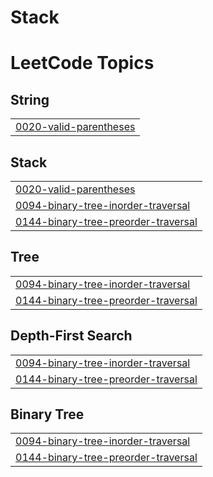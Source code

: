 # Stack

<!---LeetCode Topics Start-->
# LeetCode Topics
## String
|  |
| ------- |
| [0020-valid-parentheses](https://github.com/Latasharma26/Stack/tree/master/0020-valid-parentheses) |
## Stack
|  |
| ------- |
| [0020-valid-parentheses](https://github.com/Latasharma26/Stack/tree/master/0020-valid-parentheses) |
| [0094-binary-tree-inorder-traversal](https://github.com/Latasharma26/Stack/tree/master/0094-binary-tree-inorder-traversal) |
| [0144-binary-tree-preorder-traversal](https://github.com/Latasharma26/Stack/tree/master/0144-binary-tree-preorder-traversal) |
## Tree
|  |
| ------- |
| [0094-binary-tree-inorder-traversal](https://github.com/Latasharma26/Stack/tree/master/0094-binary-tree-inorder-traversal) |
| [0144-binary-tree-preorder-traversal](https://github.com/Latasharma26/Stack/tree/master/0144-binary-tree-preorder-traversal) |
## Depth-First Search
|  |
| ------- |
| [0094-binary-tree-inorder-traversal](https://github.com/Latasharma26/Stack/tree/master/0094-binary-tree-inorder-traversal) |
| [0144-binary-tree-preorder-traversal](https://github.com/Latasharma26/Stack/tree/master/0144-binary-tree-preorder-traversal) |
## Binary Tree
|  |
| ------- |
| [0094-binary-tree-inorder-traversal](https://github.com/Latasharma26/Stack/tree/master/0094-binary-tree-inorder-traversal) |
| [0144-binary-tree-preorder-traversal](https://github.com/Latasharma26/Stack/tree/master/0144-binary-tree-preorder-traversal) |
<!---LeetCode Topics End-->
